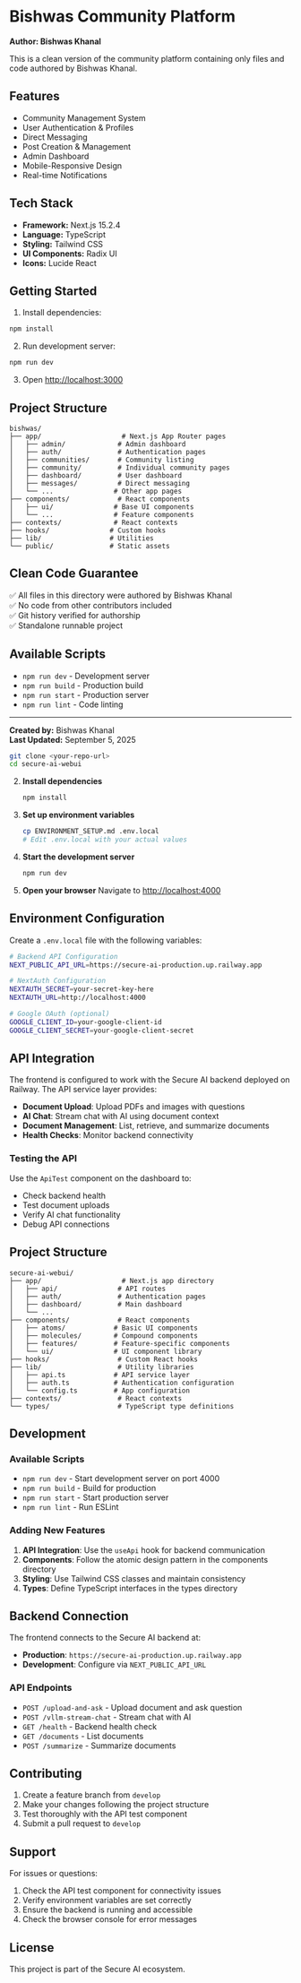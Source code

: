 # Bishwas Community Platform

**Author: Bishwas Khanal**

This is a clean version of the community platform containing only files and code authored by Bishwas Khanal.

## Features

- Community Management System
- User Authentication & Profiles  
- Direct Messaging
- Post Creation & Management
- Admin Dashboard
- Mobile-Responsive Design
- Real-time Notifications

## Tech Stack

- **Framework:** Next.js 15.2.4
- **Language:** TypeScript
- **Styling:** Tailwind CSS
- **UI Components:** Radix UI
- **Icons:** Lucide React

## Getting Started

1. Install dependencies:
```bash
npm install
```

2. Run development server:
```bash
npm run dev
```

3. Open [http://localhost:3000](http://localhost:3000)

## Project Structure

```
bishwas/
├── app/                    # Next.js App Router pages
│   ├── admin/             # Admin dashboard
│   ├── auth/              # Authentication pages
│   ├── communities/       # Community listing
│   ├── community/         # Individual community pages
│   ├── dashboard/         # User dashboard
│   ├── messages/          # Direct messaging
│   └── ...               # Other app pages
├── components/            # React components
│   ├── ui/               # Base UI components
│   └── ...               # Feature components
├── contexts/             # React contexts
├── hooks/               # Custom hooks
├── lib/                 # Utilities
└── public/              # Static assets
```

## Clean Code Guarantee

✅ All files in this directory were authored by Bishwas Khanal  
✅ No code from other contributors included  
✅ Git history verified for authorship  
✅ Standalone runnable project  

## Available Scripts

- `npm run dev` - Development server
- `npm run build` - Production build
- `npm run start` - Production server
- `npm run lint` - Code linting

---

**Created by:** Bishwas Khanal  
**Last Updated:** September 5, 2025
   ```bash
   git clone <your-repo-url>
   cd secure-ai-webui
   ```

2. **Install dependencies**
   ```bash
   npm install
   ```

3. **Set up environment variables**
   ```bash
   cp ENVIRONMENT_SETUP.md .env.local
   # Edit .env.local with your actual values
   ```

4. **Start the development server**
   ```bash
   npm run dev
   ```

5. **Open your browser**
   Navigate to [http://localhost:4000](http://localhost:4000)

## Environment Configuration

Create a `.env.local` file with the following variables:

```bash
# Backend API Configuration
NEXT_PUBLIC_API_URL=https://secure-ai-production.up.railway.app

# NextAuth Configuration
NEXTAUTH_SECRET=your-secret-key-here
NEXTAUTH_URL=http://localhost:4000

# Google OAuth (optional)
GOOGLE_CLIENT_ID=your-google-client-id
GOOGLE_CLIENT_SECRET=your-google-client-secret
```

## API Integration

The frontend is configured to work with the Secure AI backend deployed on Railway. The API service layer provides:

- **Document Upload**: Upload PDFs and images with questions
- **AI Chat**: Stream chat with AI using document context
- **Document Management**: List, retrieve, and summarize documents
- **Health Checks**: Monitor backend connectivity

### Testing the API

Use the `ApiTest` component on the dashboard to:
- Check backend health
- Test document uploads
- Verify AI chat functionality
- Debug API connections

## Project Structure

```
secure-ai-webui/
├── app/                    # Next.js app directory
│   ├── api/               # API routes
│   ├── auth/              # Authentication pages
│   ├── dashboard/         # Main dashboard
│   └── ...
├── components/            # React components
│   ├── atoms/            # Basic UI components
│   ├── molecules/        # Compound components
│   ├── features/         # Feature-specific components
│   └── ui/               # UI component library
├── hooks/                 # Custom React hooks
├── lib/                   # Utility libraries
│   ├── api.ts            # API service layer
│   ├── auth.ts           # Authentication configuration
│   └── config.ts         # App configuration
├── contexts/              # React contexts
└── types/                 # TypeScript type definitions
```

## Development

### Available Scripts

- `npm run dev` - Start development server on port 4000
- `npm run build` - Build for production
- `npm run start` - Start production server
- `npm run lint` - Run ESLint

### Adding New Features

1. **API Integration**: Use the `useApi` hook for backend communication
2. **Components**: Follow the atomic design pattern in the components directory
3. **Styling**: Use Tailwind CSS classes and maintain consistency
4. **Types**: Define TypeScript interfaces in the types directory

## Backend Connection

The frontend connects to the Secure AI backend at:
- **Production**: `https://secure-ai-production.up.railway.app`
- **Development**: Configure via `NEXT_PUBLIC_API_URL`

### API Endpoints

- `POST /upload-and-ask` - Upload document and ask question
- `POST /vllm-stream-chat` - Stream chat with AI
- `GET /health` - Backend health check
- `GET /documents` - List documents
- `POST /summarize` - Summarize documents

## Contributing

1. Create a feature branch from `develop`
2. Make your changes following the project structure
3. Test thoroughly with the API test component
4. Submit a pull request to `develop`

## Support

For issues or questions:
1. Check the API test component for connectivity issues
2. Verify environment variables are set correctly
3. Ensure the backend is running and accessible
4. Check the browser console for error messages

## License

This project is part of the Secure AI ecosystem. 